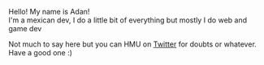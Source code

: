 Hello! My name is Adan!    
I'm a mexican dev, I do a little bit of everything but mostly I do web and game dev

Not much to say here but you can HMU on [Twitter](https://twitter.com/adansinacento) for doubts or whatever.
Have a good one :)
